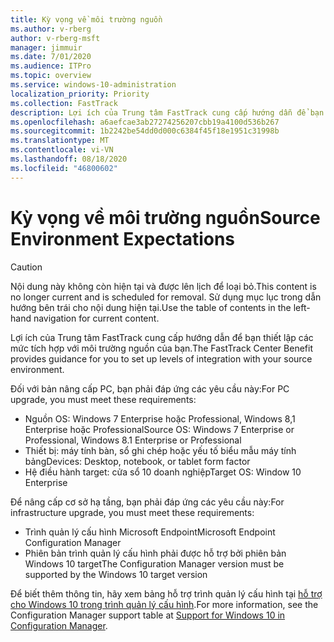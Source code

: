 ```yaml
---
title: Kỳ vọng về môi trường nguồn
ms.author: v-rberg
author: v-rberg-msft
manager: jimmuir
ms.date: 7/01/2020
ms.audience: ITPro
ms.topic: overview
ms.service: windows-10-administration
localization_priority: Priority
ms.collection: FastTrack
description: Lợi ích của Trung tâm FastTrack cung cấp hướng dẫn để bạn thiết lập các mức tích hợp với môi trường nguồn của bạn cho việc triển khai Windows 10.
ms.openlocfilehash: a6aefcae3ab27274256207cbb19a4100d536b267
ms.sourcegitcommit: 1b2242be54dd0d000c6384f45f18e1951c31998b
ms.translationtype: MT
ms.contentlocale: vi-VN
ms.lasthandoff: 08/18/2020
ms.locfileid: "46800602"
---
```

# <a name="source-environment-expectations"></a><span data-ttu-id="66d70-103">Kỳ vọng về môi trường nguồn</span><span class="sxs-lookup"><span data-stu-id="66d70-103">Source Environment Expectations</span></span>

> [!CAUTION]
> <span data-ttu-id="66d70-104">Nội dung này không còn hiện tại và được lên lịch để loại bỏ.</span><span class="sxs-lookup"><span data-stu-id="66d70-104">This content is no longer current and is scheduled for removal.</span></span> <span data-ttu-id="66d70-105">Sử dụng mục lục trong dẫn hướng bên trái cho nội dung hiện tại.</span><span class="sxs-lookup"><span data-stu-id="66d70-105">Use the table of contents in the left-hand navigation for current content.</span></span>

<span data-ttu-id="66d70-106">Lợi ích của Trung tâm FastTrack cung cấp hướng dẫn để bạn thiết lập các mức tích hợp với môi trường nguồn của bạn.</span><span class="sxs-lookup"><span data-stu-id="66d70-106">The FastTrack Center Benefit provides guidance for you to set up levels of integration with your source environment.</span></span>
  
<span data-ttu-id="66d70-107">Đối với bản nâng cấp PC, bạn phải đáp ứng các yêu cầu này:</span><span class="sxs-lookup"><span data-stu-id="66d70-107">For PC upgrade, you must meet these requirements:</span></span>

- <span data-ttu-id="66d70-108">Nguồn OS: Windows 7 Enterprise hoặc Professional, Windows 8,1 Enterprise hoặc Professional</span><span class="sxs-lookup"><span data-stu-id="66d70-108">Source OS: Windows 7 Enterprise or Professional, Windows 8.1 Enterprise or Professional</span></span>
- <span data-ttu-id="66d70-109">Thiết bị: máy tính bàn, sổ ghi chép hoặc yếu tố biểu mẫu máy tính bảng</span><span class="sxs-lookup"><span data-stu-id="66d70-109">Devices: Desktop, notebook, or tablet form factor</span></span>
- <span data-ttu-id="66d70-110">Hệ điều hành target: cửa sổ 10 doanh nghiệp</span><span class="sxs-lookup"><span data-stu-id="66d70-110">Target OS: Window 10 Enterprise</span></span>

<span data-ttu-id="66d70-111">Để nâng cấp cơ sở hạ tầng, bạn phải đáp ứng các yêu cầu này:</span><span class="sxs-lookup"><span data-stu-id="66d70-111">For infrastructure upgrade, you must meet these requirements:</span></span>   

- <span data-ttu-id="66d70-112">Trình quản lý cấu hình Microsoft Endpoint</span><span class="sxs-lookup"><span data-stu-id="66d70-112">Microsoft Endpoint Configuration Manager</span></span>  
- <span data-ttu-id="66d70-113">Phiên bản trình quản lý cấu hình phải được hỗ trợ bởi phiên bản Windows 10 target</span><span class="sxs-lookup"><span data-stu-id="66d70-113">The Configuration Manager version must be supported by the Windows 10 target version</span></span>

<span data-ttu-id="66d70-114">Để biết thêm thông tin, hãy xem bảng hỗ trợ trình quản lý cấu hình tại [hỗ trợ cho Windows 10 trong trình quản lý cấu hình](https://docs.microsoft.com/sccm/core/plan-design/configs/support-for-windows-10).</span><span class="sxs-lookup"><span data-stu-id="66d70-114">For more information, see the Configuration Manager support table at [Support for Windows 10 in Configuration Manager](https://docs.microsoft.com/sccm/core/plan-design/configs/support-for-windows-10).</span></span>
  